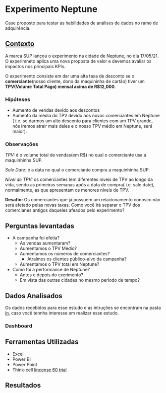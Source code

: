 # Experimento Neptune
Case proposto para testar as habilidades de análises de dados no ramo de adquirência.

## [Contexto](https://github.com/mathara/Adquirencia_SUP/blob/d55682ce68845bfa4d9983ed38aa8c3d7eaaf27c/in/Experiment%20Case%20-%20Setup.pdf)

A marca SUP lançou o experimento na cidade de Neptune, no dia 17/05/21.
O experimneto aplica uma nova proposta de valor e devemos avaliar os impactos nos principais KPIs.

O experimento consiste em dar uma alta taxa de desconto se o **comerciante**(nosso cliente, dono da maquininha de cartão) tiver um 
**TPV(Volume Total Pago) mensal acima de R$12,000**.

### Hipóteses

- Aumento de vendas devido aos descontos
- Aumento da média do TPV devido aos novos comerciantes em Neptune ( i.e. se darmos um alto desconto para clientes com um TPV grande, 
nós iremos atrair mais deles e o nosso TPV médio em Neptune, será maior).

### Observações

*TPV:* é o volume total de vendas(em R$) no qual o comerciante usa a maquinhinha SUP.

*Sale Date:* é a data no qual o comerciante compra a maquinhinha SUP. 

*Nível de TPV:* os comerciantes tem diferentes níveis de TPV ao longo da vida, sendo as primeiras 
semanas após a data de compra( i.e. sale date), normalmente, as que apresentam os menores níveis de
TPV.

**Desafio:** Os comerciantes que já possuem um relacionamento conosco não será afetado pelas novas taxas.
Como você irá separar o TPV dos comercianes antigos daqueles afeados pelo experimento?

## Perguntas levantadas

- A campanha foi efetia?
  - As vendas aumentaram?
  - Aumentamos o TPV Médio?
  - Aumentamos os números de comerciantes?
    - Atraímos os clientes público-alvo da campanha?
  - Aumentamos o TPV total em Neptune?
- Como foi a performance de Neptune?
  - Antes e depois do exerimento?
  - Em vista das outras cidades no mesmo período de tempo? 


## Dados Analisados

Os dados recebidos para esse estudo e as intruções se encontram na pasta [in](/in/), caso você tennha interesse em realizar esse estudo.

### Dashboard

## Ferramentas Utilizadas

- Excel
- Power BI
- Power Point
- Think-cell [lincense 60 trial](https://www.think-cell.com/en/product/firmlearning?utm_campaign=firmlearning-22-1483-1&utm_source=firmlearning&utm_medium=youtube&utm_content=&utm_id=firmlearning-22-1483)

## Resultados

